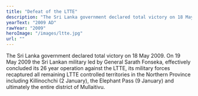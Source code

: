 ```yaml
---
title: "Defeat of the LTTE"
description: "The Sri Lanka government declared total victory on 18 May 2009. On 19 May 2009 the Sri Lankan military led by General Sarath Fonseka, effectively concluded its 26 year operation against the LTTE, its military forces recaptured all remaining LTTE controlled territories in the Northern Province including Killinochchi (2 January), the Elephant Pass (9 January) and ultimately the entire district of Mullaitivu."
yearText: "2009 AD"
rawYear: "2009"
heroImage: "/images/ltte.jpg"
url: ""
---
```


The Sri Lanka government declared total victory on 18 May 2009. On 19 May 2009 the Sri Lankan military led by General Sarath Fonseka, effectively concluded its 26 year operation against the LTTE, its military forces recaptured all remaining LTTE controlled territories in the Northern Province including Killinochchi (2 January), the Elephant Pass (9 January) and ultimately the entire district of Mullaitivu.
